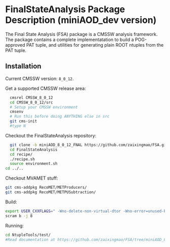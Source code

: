 FinalStateAnalysis Package Description (miniAOD_dev version)
============================================================

The Final State Analysis (FSA) package is a CMSSW analysis framework.  
The package contains a complete implementatation to build a POG-approved 
PAT tuple, and utilities for generating plain ROOT ntuples from the PAT tuple.

Installation
------------

Current CMSSW version: ``8_0_12``.

Get a supported CMSSW release area:

```bash
  cmsrel CMSSW_8_0_12
  cd CMSSW_8_0_12/src
  # Setup your CMSSW environment
  cmsenv
  # Run this before doing ANYTHING else in src
  git cms-init
  #type N
```

Checkout the FinalStateAnalysis repository:

```bash
  git clone -b miniAOD_8_0_12_FNAL https://github.com/zaixingmao/FSA.git FinalStateAnalysis
  cd FinalStateAnalysis
  cd recipe/
  ./recipe.sh
  source environment.sh
cd ../..
```


Checkout MVAMET stuff:

```bash
git cms-addpkg RecoMET/METProducers/
git cms-addpkg RecoMET/METPUSubtraction/
```


Build:

```bash
export USER_CXXFLAGS=" -Wno-delete-non-virtual-dtor -Wno-error=unused-but-set-variable -Wno-error=unused-variable -Wno-error=sign-compare -Wno-error=reorder"
scram b -j 8
```


Running:

```bash
cd NtupleTools/test/
#Read documentation at https://github.com/zaixingmao/FSA/tree/miniAOD_8_0_12_FNAL/NtupleTools/test
```